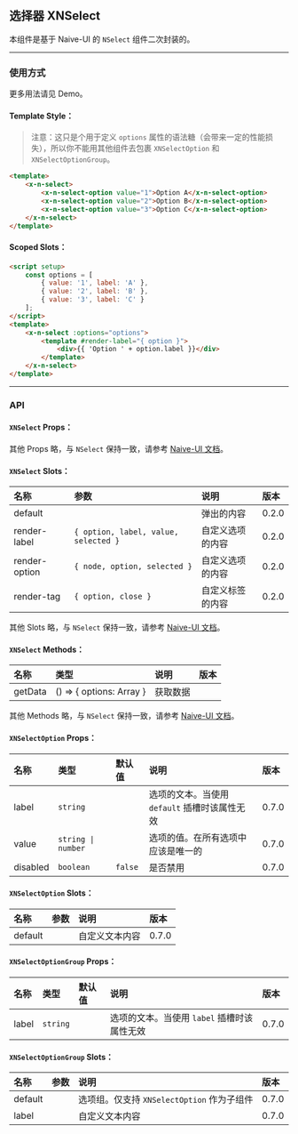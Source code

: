 ﻿## 选择器 XNSelect

本组件是基于 Naive-UI 的 `NSelect` 组件二次封装的。

---

### 使用方式

更多用法请见 Demo。

#### Template Style：

> 注意：这只是个用于定义 `options` 属性的语法糖（会带来一定的性能损失），所以你不能用其他组件去包裹 `XNSelectOption` 和 `XNSelectOptionGroup`。

```html
<template>
    <x-n-select>
        <x-n-select-option value="1">Option A</x-n-select-option>
        <x-n-select-option value="2">Option B</x-n-select-option>
        <x-n-select-option value="3">Option C</x-n-select-option>
    </x-n-select>
</template>
```

#### Scoped Slots：

```html
<script setup>
    const options = [
        { value: '1', label: 'A' },
        { value: '2', label: 'B' },
        { value: '3', label: 'C' }
    ];
</script>
<template>
    <x-n-select :options="options">
        <template #render-label="{ option }">
            <div>{{ 'Option ' + option.label }}</div>
        </template>
    </x-n-select>
</template>
```

---

### API

#### `XNSelect` Props：

其他 Props 略，与 `NSelect` 保持一致，请参考 [Naive-UI 文档](https://www.naiveui.com/zh-CN/os-theme/components/select#Select-Props)。

#### `XNSelect` Slots：

| 名称          | 参数                                 | 说明             | 版本  |
| :------------ | :----------------------------------- | :--------------- | :---- |
| default       |                                      | 弹出的内容       | 0.2.0 |
| render-label  | `{ option, label, value, selected }` | 自定义选项的内容 | 0.2.0 |
| render-option | `{ node, option, selected }`         | 自定义选项的内容 | 0.2.0 |
| render-tag    | `{ option, close }`                  | 自定义标签的内容 | 0.2.0 |

其他 Slots 略，与 `NSelect` 保持一致，请参考 [Naive-UI 文档](https://www.naiveui.com/zh-CN/os-theme/components/select#Select-Slots)。

#### `XNSelect` Methods：

| 名称    | 类型                                   | 说明     | 版本 |
| :------ | :------------------------------------- | :------- | :--- |
| getData | () => { options: Array<SelectOption> } | 获取数据 |      |

其他 Methods 略，与 `NSelect` 保持一致，请参考 [Naive-UI 文档](https://www.naiveui.com/zh-CN/os-theme/components/select#Select-Methods)。

#### `XNSelectOption` Props：

| 名称     | 类型               | 默认值  | 说明                                          | 版本  |
| :------- | :----------------- | :------ | :-------------------------------------------- | :---- |
| label    | `string`           |         | 选项的文本。当使用 `default` 插槽时该属性无效 | 0.7.0 |
| value    | `string \| number` |         | 选项的值。在所有选项中应该是唯一的            | 0.7.0 |
| disabled | `boolean`          | `false` | 是否禁用                                      | 0.7.0 |

#### `XNSelectOption` Slots：

| 名称    | 参数 | 说明           | 版本  |
| :------ | :--- | :------------- | :---- |
| default |      | 自定义文本内容 | 0.7.0 |

#### `XNSelectOptionGroup` Props：

| 名称  | 类型     | 默认值 | 说明                                        | 版本  |
| :---- | :------- | :----- | :------------------------------------------ | :---- |
| label | `string` |        | 选项的文本。当使用 `label` 插槽时该属性无效 | 0.7.0 |

#### `XNSelectOptionGroup` Slots：

| 名称    | 参数 | 说明                                       | 版本  |
| :------ | :--- | :----------------------------------------- | :---- |
| default |      | 选项组。仅支持 `XNSelectOption` 作为子组件 | 0.7.0 |
| label   |      | 自定义文本内容                             | 0.7.0 |
